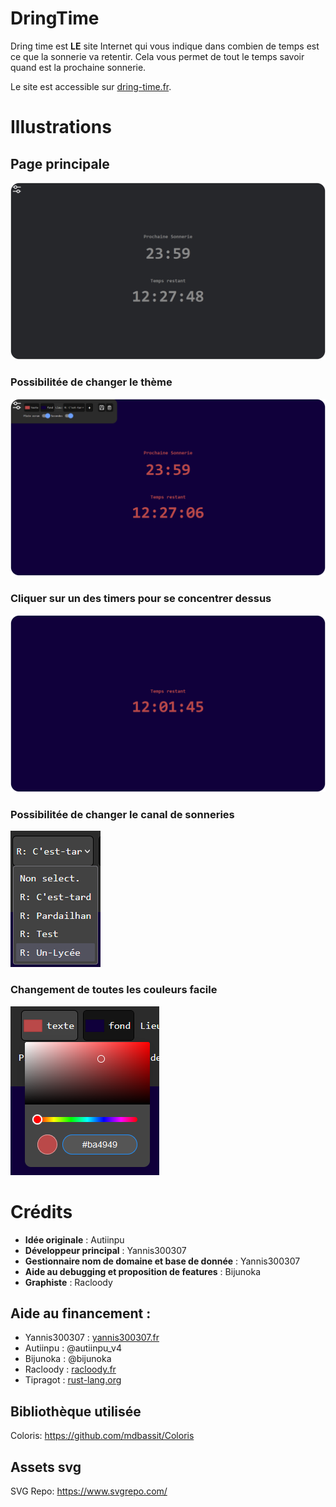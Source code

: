 # **DringTime**

Dring time est **LE** site Internet qui vous indique dans combien de temps est ce que la sonnerie va retentir. Cela vous permet de tout le temps savoir quand est la prochaine sonnerie.

Le site est accessible sur [dring-time.fr](https://dring-time.fr).

# Illustrations

## Page principale

![main-screenshot](https://github.com/PardaSuperDev/DringTime/blob/main/.github/repo_assets/dring-time-screenshot-1.png?raw=true)

### Possibilitée de changer le thème

![other-color-screenshot](https://github.com/PardaSuperDev/DringTime/blob/main/.github/repo_assets/dring-time-screenshot-2.png?raw=true)

### Cliquer sur un des timers pour se concentrer dessus

![timer-focus-screenshot](https://github.com/PardaSuperDev/DringTime/blob/main/.github/repo_assets/dring-time-screenshot-3.png?raw=true)

### Possibilitée de changer le canal de sonneries

![provider-select-screenshot](https://github.com/PardaSuperDev/DringTime/blob/main/.github/repo_assets/dring-time-provider-selection-screenshot.png?raw=true)

### Changement de toutes les couleurs facile

![other-color-screenshot](https://github.com/PardaSuperDev/DringTime/blob/main/.github/repo_assets/dring-time-color-selection-screenshot.png?raw=true)

# Crédits

- **Idée originale** : Autiinpu
- **Développeur principal** : Yannis300307
- **Gestionnaire nom de domaine et base de donnée** : Yannis300307
- **Aide au debugging et proposition de features** : Bijunoka
- **Graphiste** : Racloody

## Aide au financement :
- Yannis300307 : [yannis300307.fr](https://yannis300307.fr/)
- Autiinpu : @autiinpu_v4
- Bijunoka : @bijunoka
- Racloody : [racloody.fr](https://racloody.fr/)
- Tipragot : [rust-lang.org](https://www.rust-lang.org/fr)

<!-- Ajouter lien vers page des crédits -->

## Bibliothèque utilisée

Coloris: https://github.com/mdbassit/Coloris

## Assets svg

SVG Repo: https://www.svgrepo.com/
